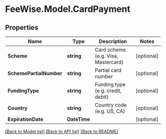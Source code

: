 # FeeWise.Model.CardPayment

## Properties

Name | Type | Description | Notes
------------ | ------------- | ------------- | -------------
**Scheme** | **string** | Card scheme (e.g. Visa, Mastercard) | [optional] 
**SchemePartialNumber** | **string** | Partial card number | [optional] 
**FundingType** | **string** | Funding type (e.g. credit, debit) | [optional] 
**Country** | **string** | Country code (e.g. US, CA) | [optional] 
**ExpirationDate** | **DateTime** |  | [optional] 

[[Back to Model list]](../README.md#documentation-for-models) [[Back to API list]](../README.md#documentation-for-api-endpoints) [[Back to README]](../README.md)

